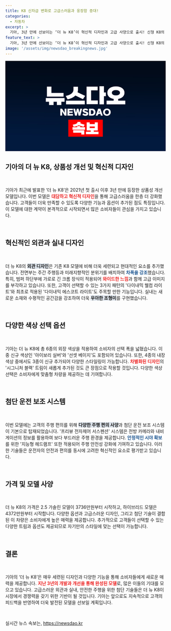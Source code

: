 ```yaml
---
title: K8 신차급 변화로 고급스러움과 웅장함 증대!
categories:
  - 자동차
excerpt: >
  기아, 3년 만에 선보이는 ‘더 뉴 K8’이 혁신적 디자인과 고급 사양으로 출시! 신형 K8의 다이내믹 웰컴 라이트, 최첨단 편의 기능까지 추가된 매력적인 요소들을 놓치지 마세요. 가격은 3736만원부터!
feature_text: >
  기아, 3년 만에 선보이는 ‘더 뉴 K8’이 혁신적 디자인과 고급 사양으로 출시! 신형 K8의 다이내믹 웰컴 라이트, 최첨단 편의 기능까지 추가된 매력적인 요소들을 놓치지 마세요. 가격은 3736만원부터!
image: '/assets/img/newsdao_breakingnews.jpg'
---
```


<p><img src="/assets/img/newsdao_breakingnews.jpg" alt="bookingtag 속보" /></p>

<h2 data-ke-size="size26">기아의 더 뉴 K8, 상품성 개선 및 혁신적 디자인</h2>

<p data-ke-size="size16">&nbsp;</p>

<p>기아가 최근에 발표한 ‘더 뉴 K8’은 2021년 첫 출시 이후 3년 만에 등장한 상품성 개선 모델입니다. 이번 모델은 <b><span style="color: #ee2323;">대담하고 혁신적 디자인</span></b>을 통해 고급스러움을 한층 더 강화했습니다. 고객들이 더욱 만족할 수 있도록 다양한 기능과 옵션이 추가된 점도 특징입니다. 이 모델에 대한 계약이 본격적으로 시작되면서 많은 소비자들이 관심을 가지고 있습니다.<p data-ke-size="size16">&nbsp;</p></p>

<h2 data-ke-size="size26">혁신적인 외관과 실내 디자인</h2>

<p data-ke-size="size16">&nbsp;</p>

<p>더 뉴 K8의 <b><span style="background-color: #21538527;">외관 디자인</span></b>은 기존 K8 모델에 비해 더욱 세련되고 현대적인 요소를 추가했습니다. 전면부는 주간 주행등과 미래지향적인 분위기를 배치하여 <b><span style="color: #1a5490;">차폭을 강조</span></b>했습니다. 특히, 범퍼 하단부에 가로로 긴 크롬 장식이 적용되어 <b><span style="color: #ee2323;">와이드한 느낌</span></b>과 함께 고급 이미지를 부각하고 있습니다. 또한, 고객이 선택할 수 있는 3가지 패턴의 '다이내믹 웰컴 라이트'와 최초로 적용된 '다이내믹 에스코트 라이트'도 주목할 만한 기능입니다. 실내는 새로운 소재와 수평적인 공간감을 강조하여 더욱 <b><span style="background-color: #21538527;">우아한 조형미</span></b>를 구현했습니다.<p data-ke-size="size16">&nbsp;</p></p>

<h2 data-ke-size="size26">다양한 색상 선택 옵션</h2>

<p data-ke-size="size16">&nbsp;</p>

<p>기아는 더 뉴 K8에 총 6종의 외장 색상을 적용하여 소비자의 선택 폭을 넓혔습니다. 이 중 신규 색상인 '아이보리 실버'와 '선셋 베이지'도 포함되어 있습니다. 또한, 4종의 내장 색상 중에서도 3종이 신규 추가되어 다양한 스타일링이 가능합니다. <b><span style="color: #ee2323;">차별화된 디자인</span></b>의 '시그니처 블랙' 트림이 새롭게 추가된 것도 큰 장점으로 작용할 것입니다. 다양한 색상 선택은 소비자에게 맞춤형 차량을 제공하는 데 기여합니다.<p data-ke-size="size16">&nbsp;</p></p>

<h2 data-ke-size="size26">첨단 운전 보조 시스템</h2>

<p data-ke-size="size16">&nbsp;</p>

<p>이번 모델에는 고객의 주행 편의를 위해 <b><span style="background-color: #21538527;">다양한 주행 편의 사양</span></b>과 첨단 운전 보조 시스템이 기본으로 탑재되었습니다. '프리뷰 전자제어 서스펜션' 시스템은 전방 카메라와 내비게이션의 정보를 활용하여 보다 부드러운 주행 환경을 제공합니다. <b><span style="color: #1a5490;">안정적인 시야 확보</span></b>를 위한 '지능형 헤드램프' 또한 적용되어 주행 안전성 강화에 기여하고 있습니다. 이러한 기술들은 운전자의 안전과 편의를 동시에 고려한 혁신적인 요소로 평가받고 있습니다.<p data-ke-size="size16">&nbsp;</p></p>

<h2 data-ke-size="size26">가격 및 모델 사양</h2>

<p data-ke-size="size16">&nbsp;</p>

<p>더 뉴 K8의 가격은 2.5 가솔린 모델이 3736만원부터 시작하고, 하이브리드 모델은 4372만원부터 시작합니다. 다양한 옵션과 고급스러운 디자인, 그리고 첨단 기술이 결합된 이 차량은 소비자에게 높은 매력을 제공합니다. 추가적으로 고객들이 선택할 수 있는 다양한 트림과 옵션도 제공되므로 자기만의 스타일에 맞는 선택이 가능합니다.<p data-ke-size="size16">&nbsp;</p></p>

<h2 data-ke-size="size26">결론</h2>

<p data-ke-size="size16">&nbsp;</p>

<p>기아의 ‘더 뉴 K8’은 매우 세련된 디자인과 다양한 기능을 통해 소비자들에게 새로운 매력을 제공합니다. <b><span style="color: #ee2323;">지난 3년의 개발과 개선을 통해 완성된 모델</span></b>로, 많은 이들의 기대를 모으고 있습니다. 고급스러운 외관과 실내, 안전한 주행을 위한 첨단 기술들은 더 뉴 K8이 시장에서 경쟁력을 갖기 위한 기반이 될 것입니다. 기아는 앞으로도 지속적으로 고객의 피드백을 반영하여 더욱 발전된 모델을 선보일 계획입니다.<p data-ke-size="size16">&nbsp;</p></p>
실시간 뉴스 속보는, <a href="https://newsdao.kr" rel="dofollow">https://newsdao.kr</a>


